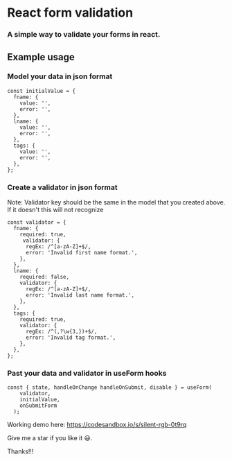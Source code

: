 # React form validation

### A simple way to validate your forms in react.

## Example usage

### Model your data in json format

```
const initialValue = {
  fname: {
    value: '',
    error: '',
  },
  lname: {
    value: '',
    error: '',
  },
  tags: {
    value: '',
    error: '',
  },
};
```

### Create a validator in json format

Note: Validator key should be the same in the model that you created above. If it doesn't this will not recognize

```
const validator = {
  fname: {
    required: true,
     validator: {
      regEx: /^[a-zA-Z]+$/,
      error: 'Invalid first name format.',
    },
  },
  lname: {
    required: false,
    validator: {
      regEx: /^[a-zA-Z]+$/,
      error: 'Invalid last name format.',
    },
  },
  tags: {
    required: true,
    validator: {
      regEx: /^(,?\w{3,})+$/,
      error: 'Invalid tag format.',
    },
  },
};
```

### Past your data and validator in useForm hooks

```
const { state, handleOnChange handleOnSubmit, disable } = useForm(
    validator,
    initialValue,
    onSubmitForm
  );
```

Working demo here: https://codesandbox.io/s/silent-rgb-0t9rq

Give me a star if you like it 😃.

Thanks!!!
